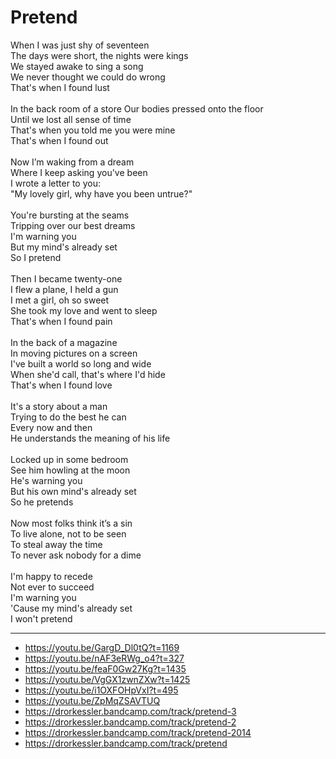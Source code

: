# Pretend

When I was just shy of seventeen\
The days were short, the nights were kings\
We stayed awake to sing a song\
We never thought we could do wrong\
That's when I found lust\
\
In the back room of a store
Our bodies pressed onto the floor\
Until we lost all sense of time\
That's when you told me you were mine\
That's when I found out\
\
Now I’m waking from a dream\
Where I keep asking you've been\
I wrote a letter to you:\
"My lovely girl, why have you been untrue?"\
\
You're bursting at the seams\
Tripping over our best dreams\
I'm warning you\
But my mind's already set\
So I pretend\
\
Then I became twenty-one\
I flew a plane, I held a gun\
I met a girl, oh so sweet\
She took my love and went to sleep\
That's when I found pain\
\
In the back of a magazine\
In moving pictures on a screen\
I've built a world so long and wide\
When she'd call, that's where I'd hide\
That's when I found love\
\
It's a story about a man\
Trying to do the best he can\
Every now and then\
He understands the meaning of his life\
\
Locked up in some bedroom\
See him howling at the moon\
He's warning you\
But his own mind's already set\
So he pretends\
\
Now most folks think it’s a sin\
To live alone, not to be seen\
To steal away the time\
To never ask nobody for a dime\
\
I'm happy to recede\
Not ever to succeed\
I'm warning you\
'Cause my mind's already set\
I won't pretend

---
- https://youtu.be/GargD_Dl0tQ?t=1169
- https://youtu.be/nAF3eRWg_o4?t=327
- https://youtu.be/feaF0Gw27Kg?t=1435
- https://youtu.be/VgGX1zwnZXw?t=1425
- https://youtu.be/i1OXFOHpVxI?t=495
- https://youtu.be/ZpMqZSAVTUQ
- https://drorkessler.bandcamp.com/track/pretend-3
- https://drorkessler.bandcamp.com/track/pretend-2
- https://drorkessler.bandcamp.com/track/pretend-2014
- https://drorkessler.bandcamp.com/track/pretend
